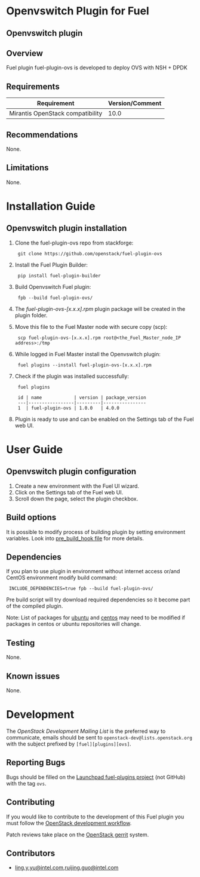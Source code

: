 Openvswitch Plugin for Fuel
================================

Openvswitch plugin
-----------------------

Overview
--------

Fuel plugin fuel-plugin-ovs is developed to deploy OVS with NSH + DPDK

Requirements
------------

| Requirement                      | Version/Comment |
|----------------------------------|-----------------|
| Mirantis OpenStack compatibility | 10.0            |

Recommendations
---------------

None.

Limitations
-----------

None.

Installation Guide
==================

Openvswitch plugin installation
----------------------------------------

1. Clone the fuel-plugin-ovs repo from stackforge:

        git clone https://github.com/openstack/fuel-plugin-ovs

2. Install the Fuel Plugin Builder:

        pip install fuel-plugin-builder

3. Build Openvswitch Fuel plugin:

        fpb --build fuel-plugin-ovs/

4. The *fuel-plugin-ovs-[x.x.x].rpm* plugin package will be created in the plugin folder.

5. Move this file to the Fuel Master node with secure copy (scp):

        scp fuel-plugin-ovs-[x.x.x].rpm root@<the_Fuel_Master_node_IP address>:/tmp

6. While logged in Fuel Master install the Openvswitch plugin:

        fuel plugins --install fuel-plugin-ovs-[x.x.x].rpm

7. Check if the plugin was installed successfully:

        fuel plugins

        id | name            | version | package_version
        ---|-----------------|---------|----------------
        1  | fuel-plugin-ovs | 1.0.0   | 4.0.0

8. Plugin is ready to use and can be enabled on the Settings tab of the Fuel web UI.


User Guide
==========

Openvswitch plugin configuration
---------------------------------------------

1. Create a new environment with the Fuel UI wizard.
2. Click on the Settings tab of the Fuel web UI.
3. Scroll down the page, select the plugin checkbox.


Build options
-------------

It is possible to modify process of building plugin by setting environment variables. Look into [pre_build_hook file](pre_build_hook) for more details.

Dependencies
------------

If you plan to use plugin in environment without internet access or/and CentOS environment modify build command:

     INCLUDE_DEPENDENCIES=true fpb --build fuel-plugin-ovs/

Pre build script will try download required dependencies so it become part of the compiled plugin.

Note: List of packages for [ubuntu](ovs_package/ubuntu/dependencies.txt) and [centos](ovs_package/centos/dependencies.txt) may need to be modified if packages in centos or ubuntu repositories will change.

Testing
-------

None.

Known issues
------------

None.


Development
===========

The *OpenStack Development Mailing List* is the preferred way to communicate,
emails should be sent to `openstack-dev@lists.openstack.org` with the subject
prefixed by `[fuel][plugins][ovs]`.

Reporting Bugs
--------------

Bugs should be filled on the [Launchpad fuel-plugins project](
https://bugs.launchpad.net/fuel-plugins) (not GitHub) with the tag `ovs`.


Contributing
------------

If you would like to contribute to the development of this Fuel plugin you must
follow the [OpenStack development workflow](
http://docs.openstack.org/infra/manual/developers.html#development-workflow).

Patch reviews take place on the [OpenStack gerrit](
https://review.openstack.org/#/q/status:open+project:stackforge/fuel-plugin-ovs,n,z)
system.

Contributors
------------

* ling.y.yu@intel.com,ruijing.guo@intel.com
